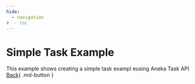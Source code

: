 ```yaml
---
hide:
  - navigation
#  - toc
---
```

# Simple Task Example
This example shows creating a simple task exampl eusing Aneka Task API
[Back](index.md){ .md-button }